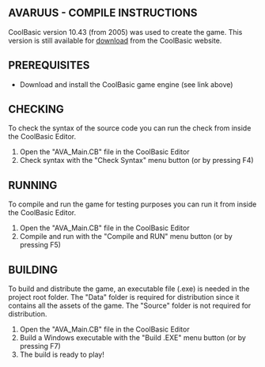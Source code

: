 AVARUUS - COMPILE INSTRUCTIONS
----------------------------------------------------------------

CoolBasic version 10.43 (from 2005) was used to create the
game. This version is still available for
[download](https://www.coolbasic.com) from the CoolBasic
website.

PREREQUISITES
----------------------------------------------------------------

- Download and install the CoolBasic game engine (see link
above)

CHECKING
----------------------------------------------------------------

To check the syntax of the source code you can run the check from inside the CoolBasic Editor.

1. Open the "AVA_Main.CB" file in the CoolBasic Editor
2. Check syntax with the "Check Syntax" menu button (or by
pressing F4)

RUNNING
----------------------------------------------------------------

To compile and run the game for testing purposes you can run it
from inside the CoolBasic Editor.

1. Open the "AVA_Main.CB" file in the CoolBasic Editor
2. Compile and run with the "Compile and RUN" menu button (or by
pressing F5)

BUILDING
----------------------------------------------------------------

To build and distribute the game, an executable file (.exe) is
needed in the project root folder. The "Data" folder is required
for distribution since it contains all the assets of the game.
The "Source" folder is not required for distribution.

1. Open the "AVA_Main.CB" file in the CoolBasic Editor
2. Build a Windows executable with the "Build .EXE" menu button
(or by pressing F7)
3. The build is ready to play!
